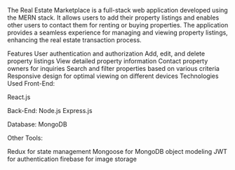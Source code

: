 The Real Estate Marketplace is a full-stack web application developed using the MERN stack. It allows users to add their property listings and enables other users to contact them for renting or buying properties. The application provides a seamless experience for managing and viewing property listings, enhancing the real estate transaction process.

Features
User authentication and authorization
Add, edit, and delete property listings
View detailed property information
Contact property owners for inquiries
Search and filter properties based on various criteria
Responsive design for optimal viewing on different devices
Technologies Used
Front-End:

React.js

Back-End:
Node.js
Express.js

Database:
MongoDB

Other Tools:

Redux for state management
Mongoose for MongoDB object modeling
JWT for authentication
firebase for image storage
